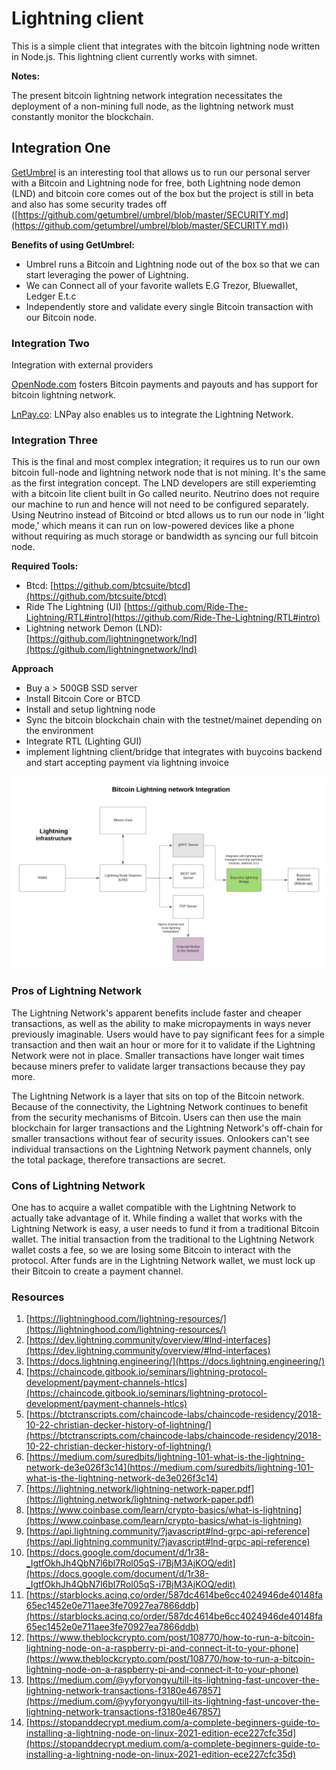 # Lightning client
This is a simple client that integrates with the bitcoin lightning node written in Node.js. This lightning client currently works with simnet. 

**Notes:**

The present bitcoin lightning network integration necessitates the deployment of a non-mining full node, as the lightning network must constantly monitor the blockchain. 

## **Integration One**

[GetUmbrel](https://getumbrel.com/) is an interesting tool that allows us to run our personal server with a Bitcoin and Lightning node for free, both Lightning node demon (LND) and bitcoin core  comes out of the box but the project is still in beta and also has some security trades off ([https://github.com/getumbrel/umbrel/blob/master/SECURITY.md](https://github.com/getumbrel/umbrel/blob/master/SECURITY.md))

**Benefits of using GetUmbrel:**

- Umbrel runs a Bitcoin and Lightning node out of the box so that we can start leveraging the power of Lightning.
- We can Connect all of your favorite wallets E.G Trezor, Bluewallet, Ledger E.t.c
- Independently store and validate every single Bitcoin transaction with our Bitcoin node.

### **Integration Two**

Integration with external providers 

[OpenNode.com](http://opennode.com) fosters Bitcoin payments and payouts and has support for bitcoin lightning network. 

[LnPay.co](https://docs.lnpay.co/): LNPay also enables us to integrate the Lightning Network. 

### Integration Three

This is the final and most complex integration; it requires us to run our own bitcoin full-node and lightning network node that is not mining. It's the same as the first integration concept. The LND developers are still experiemting  with a bitcoin lite client built in Go called neurito. Neutrino does not require our machine to run and hence will not need to be configured separately. Using Neutrino instead of Bitcoind or btcd allows us to run our node in 'light mode,' which means it can run on low-powered devices like a phone without requiring as much storage or bandwidth as syncing our full bitcoin node.

**Required Tools:**

- Btcd: [https://github.com/btcsuite/btcd](https://github.com/btcsuite/btcd)
- Ride The Lightning (UI) [https://github.com/Ride-The-Lightning/RTL#intro](https://github.com/Ride-The-Lightning/RTL#intro)
- Lightning network Demon (LND): [https://github.com/lightningnetwork/lnd](https://github.com/lightningnetwork/lnd)

**Approach**

- Buy a > 500GB SSD server
- Install Bitcoin Core or BTCD
- Install and setup lightning node
- Sync the bitcoin blockchain chain with the testnet/mainet depending on the environment
- Integrate RTL (Lighting GUI)
- implement lightning client/bridge that integrates with buycoins backend and start accepting payment  via lightning invoice

![Blank diagram.png](/assets/lnd.jpeg)

### **Pros of Lightning Network**

The Lightning Network's apparent benefits include faster and cheaper transactions, as well as the ability to make micropayments in ways never previously imaginable. Users would have to pay significant fees for a simple transaction and then wait an hour or more for it to validate if the Lightning Network were not in place. Smaller transactions have longer wait times because miners prefer to validate larger transactions because they pay more.

The Lightning Network is a layer that sits on top of the Bitcoin network. Because of the connectivity, the Lightning Network continues to benefit from the security mechanisms of Bitcoin. Users can then use the main blockchain for larger transactions and the Lightning Network's off-chain for smaller transactions without fear of security issues. Onlookers can't see individual transactions on the Lightning Network payment channels, only the total package, therefore transactions are secret.

### **Cons of Lightning Network**

One has to acquire a wallet compatible with the Lightning Network to actually take advantage of it. While finding a wallet that works with the Lightning Network is easy, a user needs to fund it from a traditional Bitcoin wallet. The initial transaction from the traditional to the Lightning Network wallet costs a fee, so we are losing some Bitcoin to interact with the protocol. After funds are in the Lightning Network wallet, we must lock up their Bitcoin to create a payment channel.

### **Resources**

1. [https://lightninghood.com/lightning-resources/](https://lightninghood.com/lightning-resources/)
2. [https://dev.lightning.community/overview/#lnd-interfaces](https://dev.lightning.community/overview/#lnd-interfaces)
3. [https://docs.lightning.engineering/](https://docs.lightning.engineering/)
4. [https://chaincode.gitbook.io/seminars/lightning-protocol-development/payment-channels-htlcs](https://chaincode.gitbook.io/seminars/lightning-protocol-development/payment-channels-htlcs)
5. [https://btctranscripts.com/chaincode-labs/chaincode-residency/2018-10-22-christian-decker-history-of-lightning/](https://btctranscripts.com/chaincode-labs/chaincode-residency/2018-10-22-christian-decker-history-of-lightning/)
6. [https://medium.com/suredbits/lightning-101-what-is-the-lightning-network-de3e026f3c14](https://medium.com/suredbits/lightning-101-what-is-the-lightning-network-de3e026f3c14)
7. [https://lightning.network/lightning-network-paper.pdf](https://lightning.network/lightning-network-paper.pdf)
8. [https://www.coinbase.com/learn/crypto-basics/what-is-lightning](https://www.coinbase.com/learn/crypto-basics/what-is-lightning)
9. [https://api.lightning.community/?javascript#lnd-grpc-api-reference](https://api.lightning.community/?javascript#lnd-grpc-api-reference)
10. [https://docs.google.com/document/d/1r38-_IgtfOkhJh4QbN7l6bl7Rol05qS-i7BjM3AjKOQ/edit](https://docs.google.com/document/d/1r38-_IgtfOkhJh4QbN7l6bl7Rol05qS-i7BjM3AjKOQ/edit)
11. [https://starblocks.acinq.co/order/587dc4614be6cc4024946de40148fa65ec1452e0e711aee3fe70927ea7866ddb](https://starblocks.acinq.co/order/587dc4614be6cc4024946de40148fa65ec1452e0e711aee3fe70927ea7866ddb)
12. [https://www.theblockcrypto.com/post/108770/how-to-run-a-bitcoin-lightning-node-on-a-raspberry-pi-and-connect-it-to-your-phone](https://www.theblockcrypto.com/post/108770/how-to-run-a-bitcoin-lightning-node-on-a-raspberry-pi-and-connect-it-to-your-phone)
13. [https://medium.com/@yyforyongyu/till-its-lightning-fast-uncover-the-lightning-network-transactions-f3180e467857](https://medium.com/@yyforyongyu/till-its-lightning-fast-uncover-the-lightning-network-transactions-f3180e467857)
14. [https://stopanddecrypt.medium.com/a-complete-beginners-guide-to-installing-a-lightning-node-on-linux-2021-edition-ece227cfc35d](https://stopanddecrypt.medium.com/a-complete-beginners-guide-to-installing-a-lightning-node-on-linux-2021-edition-ece227cfc35d)

